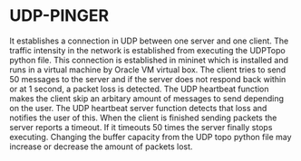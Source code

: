 # UDP-PINGER
It establishes a connection in UDP between one server and one client. The traffic intensity in the network is established from executing
the UDPTopo python file. This connection is established in mininet which is installed and runs in a virtual machine by Oracle VM virtual box.
The client tries to send 50 messages to the server and if the server does not respond back within or at 1 second, a packet loss is detected.
The UDP heartbeat function makes the client skip an arbitary amount of messages to send depending on the user. The UDP heartbeat server
function detects that loss and notifies the user of this. When the client is finished sending packets the server reports a timeout. If it
timeouts 50 times the server finally stops executing. Changing the buffer capacity from the UDP topo python file may increase or decrease
the amount of packets lost.
